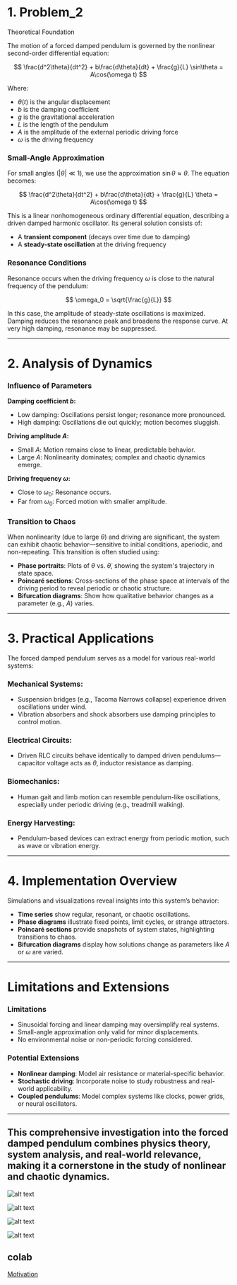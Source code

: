 # 1. Problem_2
 Theoretical Foundation

The motion of a forced damped pendulum is governed by the nonlinear second-order differential equation:

$$
\frac{d^2\theta}{dt^2} + b\frac{d\theta}{dt} + \frac{g}{L} \sin\theta = A\cos(\omega t)
$$

Where:

- $\theta(t)$ is the angular displacement  
- $b$ is the damping coefficient  
- $g$ is the gravitational acceleration  
- $L$ is the length of the pendulum  
- $A$ is the amplitude of the external periodic driving force  
- $\omega$ is the driving frequency

### Small-Angle Approximation

For small angles ($|\theta| \ll 1$), we use the approximation $\sin\theta \approx \theta$. The equation becomes:

$$
\frac{d^2\theta}{dt^2} + b\frac{d\theta}{dt} + \frac{g}{L} \theta = A\cos(\omega t)
$$

This is a linear nonhomogeneous ordinary differential equation, describing a driven damped harmonic oscillator. Its general solution consists of:

- A **transient component** (decays over time due to damping)
- A **steady-state oscillation** at the driving frequency

### Resonance Conditions

Resonance occurs when the driving frequency $\omega$ is close to the natural frequency of the pendulum:

$$
\omega_0 = \sqrt{\frac{g}{L}}
$$

In this case, the amplitude of steady-state oscillations is maximized. Damping reduces the resonance peak and broadens the response curve. At very high damping, resonance may be suppressed.

---

# 2. Analysis of Dynamics

### Influence of Parameters

**Damping coefficient $b$:**

- Low damping: Oscillations persist longer; resonance more pronounced.  
- High damping: Oscillations die out quickly; motion becomes sluggish.  

**Driving amplitude $A$:**

- Small $A$: Motion remains close to linear, predictable behavior.  
- Large $A$: Nonlinearity dominates; complex and chaotic dynamics emerge.  

**Driving frequency $\omega$:**

- Close to $\omega_0$: Resonance occurs.  
- Far from $\omega_0$: Forced motion with smaller amplitude.

### Transition to Chaos

When nonlinearity (due to large $\theta$) and driving are significant, the system can exhibit chaotic behavior—sensitive to initial conditions, aperiodic, and non-repeating. This transition is often studied using:

- **Phase portraits**: Plots of $\theta$ vs. $\dot{\theta}$, showing the system's trajectory in state space.  
- **Poincaré sections**: Cross-sections of the phase space at intervals of the driving period to reveal periodic or chaotic structure.  
- **Bifurcation diagrams**: Show how qualitative behavior changes as a parameter (e.g., $A$) varies.

---

# 3. Practical Applications

The forced damped pendulum serves as a model for various real-world systems:

### Mechanical Systems:

- Suspension bridges (e.g., Tacoma Narrows collapse) experience driven oscillations under wind.  
- Vibration absorbers and shock absorbers use damping principles to control motion.  

### Electrical Circuits:

- Driven RLC circuits behave identically to damped driven pendulums—capacitor voltage acts as $\theta$, inductor resistance as damping.  

### Biomechanics:

- Human gait and limb motion can resemble pendulum-like oscillations, especially under periodic driving (e.g., treadmill walking).  

### Energy Harvesting:

- Pendulum-based devices can extract energy from periodic motion, such as wave or vibration energy.

---

# 4. Implementation Overview

Simulations and visualizations reveal insights into this system’s behavior:

- **Time series** show regular, resonant, or chaotic oscillations.  
- **Phase diagrams** illustrate fixed points, limit cycles, or strange attractors.  
- **Poincaré sections** provide snapshots of system states, highlighting transitions to chaos.  
- **Bifurcation diagrams** display how solutions change as parameters like $A$ or $\omega$ are varied.

---

# Limitations and Extensions

### Limitations

- Sinusoidal forcing and linear damping may oversimplify real systems.  
- Small-angle approximation only valid for minor displacements.  
- No environmental noise or non-periodic forcing considered.  

### Potential Extensions

- **Nonlinear damping**: Model air resistance or material-specific behavior.  
- **Stochastic driving**: Incorporate noise to study robustness and real-world applicability.  
- **Coupled pendulums**: Model complex systems like clocks, power grids, or neural oscillators.  

---

This comprehensive investigation into the forced damped pendulum combines physics theory, system analysis, and real-world relevance, making it a cornerstone in the study of nonlinear and chaotic dynamics.
---

![alt text](image-15.png)

![alt text](image-16.png)

![alt text](image-17.png)

![alt text](image-18.png)

## colab
[Motivation](https://colab.research.google.com/drive/1DREMVU0tKIR2i0SQhXMS2QYMGg636EoV?usp=sharing)